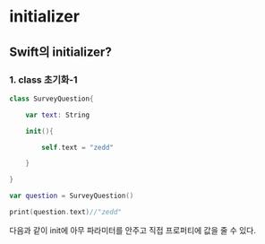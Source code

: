 # initializer
## Swift의 initializer?
### 1. class 초기화-1
```swift
class SurveyQuestion{

    var text: String

    init(){

        self.text = "zedd"

    }

}

var question = SurveyQuestion()

print(question.text)//"zedd"
```
다음과 같이 init에 아무 파라미터를 안주고 직접 프로퍼티에 값을 줄 수 있다.